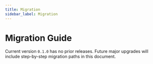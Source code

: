 ```yaml
---
title: Migration
sidebar_label: Migration
---
```


# Migration Guide

Current version `0.1.0` has no prior releases. Future major upgrades will include step-by-step migration paths in this document.
